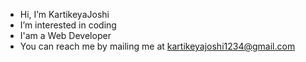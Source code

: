 - Hi, I’m KartikeyaJoshi
- I’m interested in coding
- I'am a Web Developer
- You can reach me by mailing me at kartikeyajoshi1234@gmail.com

<!---
KartikeyaJoshi/KartikeyaJoshi is a ✨ special ✨ repository because its `README.md` (this file) appears on your GitHub profile.
You can click the Preview link to take a look at your changes.
--->
